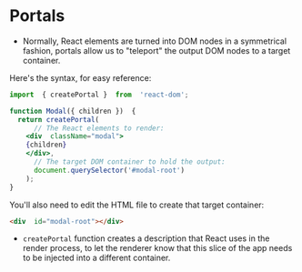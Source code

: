# Portals

- Normally, React elements are turned into DOM nodes in a symmetrical fashion,  portals allow us to "teleport" the output DOM nodes to a target container.

Here's the syntax, for easy reference:
```jsx
import  { createPortal }  from  'react-dom';

function Modal({ children })  {
  return createPortal(
      // The React elements to render:
    <div  className="modal">
    {children}
    </div>,
      // The target DOM container to hold the output:
      document.querySelector('#modal-root')
    );
}
```
You'll also need to edit the HTML file to create that target container:
```html
<div  id="modal-root"></div>
```
- `createPortal` function creates a description that React uses in the render process, to let the renderer know that this slice of the app needs to be injected into a different container.